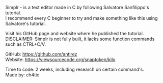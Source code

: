 Simplr - is a text editor made in C by following Salvatore Sanfilippo's tutorial. <br />
I recommend every C beginner to try and make something like this using Salvatore's tutorial. 

Visit his GitHub page and website where he published the tutorial. <br />
DISCLAIMER: Simplr is not fully built, it lacks some function commands such as CTRL+C/V. 

GitHub: https://github.com/antirez <br />
Website: https://viewsourcecode.org/snaptoken/kilo<str />

Time to code: 2 weeks, including research on certain command's. <br />
Made by: ch4tic 
